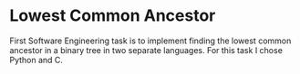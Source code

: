 # Lowest Common Ancestor
First Software Engineering task is to implement finding the lowest common ancestor in a binary tree in two separate languages. For this task I chose Python and C.

